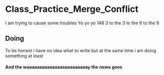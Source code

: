 # Class_Practice_Merge_Conflict
I am trying to cause some troubles
Yo yo yo 148 3 to the 3 to the 6 to the 9 
## Doing 
To be honest i have no idea what to write but at the same time i am doing something at least
#### And  the waaaaaaaaaaaaaaaaaaaaaaaay the news goes 
